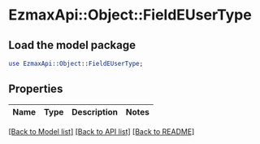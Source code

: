 # EzmaxApi::Object::FieldEUserType

## Load the model package
```perl
use EzmaxApi::Object::FieldEUserType;
```

## Properties
Name | Type | Description | Notes
------------ | ------------- | ------------- | -------------

[[Back to Model list]](../README.md#documentation-for-models) [[Back to API list]](../README.md#documentation-for-api-endpoints) [[Back to README]](../README.md)


